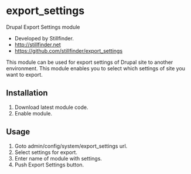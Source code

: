 export_settings
===============

Drupal Export Settings module

* Developed by Stillfinder.
* http://stillfinder.net
* https://github.com/stillfinder/export_settings

This module can be used for export settings of Drupal site to
another environment. This module enables you to select which settings of site you want to export.

Installation
------------
1. Download latest module code.
2. Enable module.


Usage
-----
1. Goto admin/config/system/export_settings url.
2. Select settings for export.
3. Enter name of module with settings.
4. Push Export Settings button.


